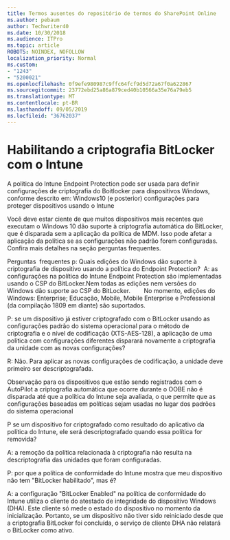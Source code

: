 ```yaml
---
title: Termos ausentes do repositório de termos do SharePoint Online
ms.author: pebaum
author: Techwriter40
ms.date: 10/30/2018
ms.audience: ITPro
ms.topic: article
ROBOTS: NOINDEX, NOFOLLOW
localization_priority: Normal
ms.custom:
- "1243"
- "5200021"
ms.openlocfilehash: 0f9efe980987c9ffc64fcf9d5d72a67f0a622867
ms.sourcegitcommit: 23772ebd25a86a879ced40b10566a35e76a79eb5
ms.translationtype: MT
ms.contentlocale: pt-BR
ms.lasthandoff: 09/05/2019
ms.locfileid: "36762037"
---
```

# <a name="enabling-bitlocker-encryption-with-intune"></a>Habilitando a criptografia BitLocker com o Intune

A política do Intune Endpoint Protection pode ser usada para definir configurações de criptografia do Boitlocker para dispositivos Windows, conforme descrito em: Windows10 (e posterior) configurações para proteger dispositivos usando o Intune

Você deve estar ciente de que muitos dispositivos mais recentes que executam o Windows 10 dão suporte à criptografia automática do BitLocker, que é disparada sem a aplicação da política de MDM. Isso pode afetar a aplicação da política se as configurações não padrão forem configuradas. Confira mais detalhes na seção perguntas frequentes.


Perguntas  frequentes p: Quais edições do Windows dão suporte à criptografia de dispositivo usando a política do Endpoint Protection?
 A: as configurações na política do Intune Endpoint Protection são implementadas usando o CSP do BitLocker.Nem todas as edições nem versões do Windows dão suporte ao CSP do BitLocker. 
      No momento, edições do Windows: Enterprise; Educação, Mobile, Mobile Enterprise e Professional (da compilação 1809 em diante) são suportados.




P: se um dispositivo já estiver criptografado com o BitLocker usando as configurações padrão do sistema operacional para o método de criptografia e o nível de codificação (XTS-AES-128), a aplicação de uma política com configurações diferentes disparará novamente a criptografia da unidade com as novas configurações?

R: Não. Para aplicar as novas configurações de codificação, a unidade deve primeiro ser descriptografada.

Observação para os dispositivos que estão sendo registrados com o AutoPilot a criptografia automática que ocorre durante o OOBE não é disparada até que a política do Intune seja avaliada, o que permite que as configurações baseadas em políticas sejam usadas no lugar dos padrões do sistema operacional




P se um dispositivo for criptografado como resultado do aplicativo da política do Intune, ele será descriptografado quando essa política for removida?

A: a remoção da política relacionada à criptografia não resulta na descriptografia das unidades que foram configuradas.




P: por que a política de conformidade do Intune mostra que meu dispositivo não tem "BitLocker habilitado", mas é?

A: a configuração "BitLocker Enabled" na política de conformidade do Intune utiliza o cliente do atestado de integridade do dispositivo Windows (DHA). Este cliente só mede o estado do dispositivo no momento da inicialização. Portanto, se um dispositivo não tiver sido reiniciado desde que a criptografia BitLocker foi concluída, o serviço de cliente DHA não relatará o BitLocker como ativo.